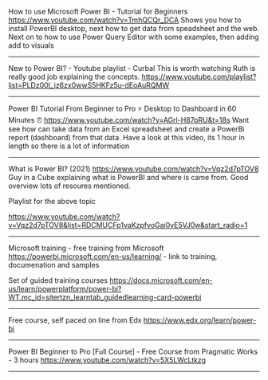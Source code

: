 How to use Microsoft Power BI - Tutorial for Beginners
https://www.youtube.com/watch?v=TmhQCQr_DCA
Shows you how to install PowerBI desktop, next how to get data from speadsheet and the web.  Next on to how to use Power Query Editor with some examples, then adding add to visuals

---

New to Power BI? - Youtube playlist - Curbal
This is worth watching Ruth is really good job explaining the concepts.
https://www.youtube.com/playlist?list=PLDz00l_jz6zx0wwS5HKFz5u-dEoAuRQMW

---

Power BI Tutorial From Beginner to Pro ⚡ Desktop to Dashboard in 60 Minutes ⏰
https://www.youtube.com/watch?v=AGrl-H87pRU&t=18s
Want see how can take data from an Excel spreadsheet and create a PowerBi report (dashboard) from that data.  Have a look at this video, its 1 hour in length so there is a lot of information

---

What is Power BI? (2021)
https://www.youtube.com/watch?v=Vqz2d7pTOV8
Guy in a Cube explaining what is PowerBI and where is came from.  Good overview lots of resoures mentioned.

Playlist for the above topic  

https://www.youtube.com/watch?v=Vqz2d7pTOV8&list=RDCMUCFp1vaKzpfvoGai0vE5VJ0w&start_radio=1

---

Microsoft training  - free training from Microsoft 
https://powerbi.microsoft.com/en-us/learning/ - link to training, documenation and samples

Set of guided training courses 
https://docs.microsoft.com/en-us/learn/powerplatform/power-bi?WT.mc_id=sitertzn_learntab_guidedlearning-card-powerbi

---
Free course, self paced on line from Edx
https://www.edx.org/learn/power-bi

---

Power BI Beginner to Pro [Full Course] - Free Course from Pragmatic Works - 3 hours 
https://www.youtube.com/watch?v=5X5LWcLtkzg

---

